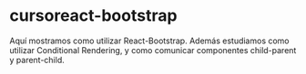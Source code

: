 # cursoreact-bootstrap

Aquí mostramos como utilizar React-Bootstrap. Además estudiamos como utilizar Conditional Rendering, y como comunicar componentes child-parent y parent-child.
